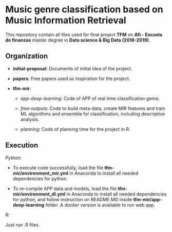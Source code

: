# Music genre classification based on Music Information Retrieval

This repository contain all files used for final project __TFM__
 on __Afi - Escuela de finanzas__ master degree in  __Data science & Big Data (2018-2019)__.


## Organization

* __initial-proposal__: Documents of initial idea of the project.

* __papers__: Free papers used as inspiration for the project.

* __tfm-mir__: 
	
	* _app-deep-learning_: Code of APP of real time classification genre.
	
	* _fma-outputs_: Code to build meta-data, create MIR features and train ML algorithms and ensemble for classification,
	including descriptive analysis. 
	
	* _planning_: Code of planning time for the project in R.


## Execution

_Python_:

* To execute code successfully, load the file __tfm-mir/environment_mir.yml__ in Anaconda to install all needed dependencies for python.

* To re-compile APP data and models, load the file __tfm-mir/environment_dl.yml__ in Anaconda to install all needed dependencies for python, and follow
instruction on README.MD inside __tfm-mir/app-deep-learning__ folder. A _docker_ version is available to run web app.

_R_:

Just run .R files.



